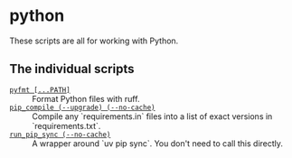 # python

These scripts are all for working with Python.

## The individual scripts

<!-- [[[cog

# This adds the root of the repo to the PATH, which has cog_helpers.py
from os.path import abspath, dirname
import sys

sys.path.append(abspath(dirname(dirname("."))))

import cog_helpers

folder_name = "python"

scripts = [
    {
        "name": "pyfmt [...PATH]",
        "description": "Format Python files with ruff.",
    },
    {
        "name": "pip_compile (--upgrade) (--no-cache)",
        "description": "Compile any `requirements.in` files into a list of exact versions in `requirements.txt`.",
    },
    {
        "name": "run_pip_sync (--no-cache)",
        "description": "A wrapper around `uv pip sync`. You don't need to call this directly.",
    },
]

cog_helpers.create_description_table(folder_name=folder_name, scripts=scripts)

]]]-->
<dl>
  <dt>
    <a href="https://github.com/alexwlchan/scripts/blob/main/python/pyfmt">
      <code>pyfmt [...PATH]</code>
    </a>
  </dt>
  <dd>
    Format Python files with ruff.
  </dd>

  <dt>
    <a href="https://github.com/alexwlchan/scripts/blob/main/python/pip_compile">
      <code>pip_compile (--upgrade) (--no-cache)</code>
    </a>
  </dt>
  <dd>
    Compile any `requirements.in` files into a list of exact versions in `requirements.txt`.
  </dd>

  <dt>
    <a href="https://github.com/alexwlchan/scripts/blob/main/python/run_pip_sync">
      <code>run_pip_sync (--no-cache)</code>
    </a>
  </dt>
  <dd>
    A wrapper around `uv pip sync`. You don't need to call this directly.
  </dd>
</dl>
<!-- [[[end]]] (checksum: bc5aac2674e0836cb28c25fa59413628) -->
